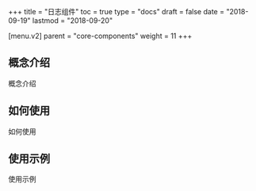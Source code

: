 +++
title = "日志组件"
toc = true
type = "docs"
draft = false
date = "2018-09-19"
lastmod = "2018-09-20"

[menu.v2]
  parent = "core-components"
  weight = 11
+++

## 概念介绍

概念介绍

## 如何使用

如何使用

## 使用示例

使用示例
